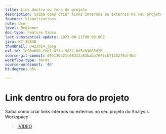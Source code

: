 ```yaml
---
title: Link dentro ou fora do projeto
description: Saiba como criar links internos ou externos no seu projeto do Analysis Workspace.
feature: Visualizations
role: User
level: Beginner
doc-type: Feature Video
last-substantial-update: 2023-08-21T00:00:00Z
jira: KT-13848
thumbnail: 3423014.jpeg
exl-id: 1c90a0d0-fee1-4ffa-9882-0d5eb3683d2b
source-git-commit: d95136a21c08312a81baba7673cb7135270af4bd
workflow-type: tm+mt
source-wordcount: '40'
ht-degree: 35%

---
```


# Link dentro ou fora do projeto

Saiba como criar links internos ou externos no seu projeto do Analysis Workspace.

>[!VIDEO](https://video.tv.adobe.com/v/3449605/?learn=on&captions=por_br)
